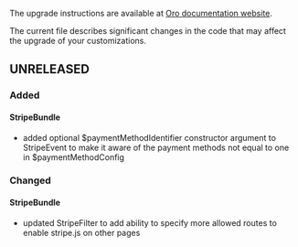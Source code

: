 The upgrade instructions are available at [Oro documentation website](https://doc.oroinc.com/master/backend/setup/upgrade-to-new-version/).

The current file describes significant changes in the code that may affect the upgrade of your customizations.

## UNRELEASED

### Added

#### StripeBundle
- added optional $paymentMethodIdentifier constructor argument to StripeEvent to make it aware of the payment methods 
not equal to one in $paymentMethodConfig 

### Changed

#### StripeBundle
- updated StripeFilter to add ability to specify more allowed routes to enable stripe.js on other pages
